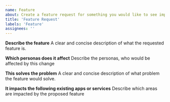 ```yaml
---
name: Feature
about: Create a feature request for something you would like to see implemented by us
title: 'Feature Request'
labels: 'Feature'
assignees: ''
---
```


**Describe the feature**
A clear and concise description of what the requested feature is.

**Which personas does it affect**
Describe the personas, who would be affected by this change

**This solves the problem**
A clear and concise description of what problem the feature would solve.

**It impacts the following existing apps or services**
Describe which areas are impacted by the proposed feature